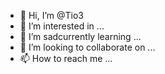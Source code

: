 - 👋 Hi, I’m @Tio3
- 👀 I’m interested in ...
- 🌱 I’m sadcurrently learning ...
- 💞️ I’m looking to collaborate on ...
- 📫 How to reach me ...

<!---
Tio3/Tio3 is a ✨ special ✨ repository because its `README.md` (this file) appears on your GitHub profile.
You can click the Preview link to take a look at your changes.
--->
